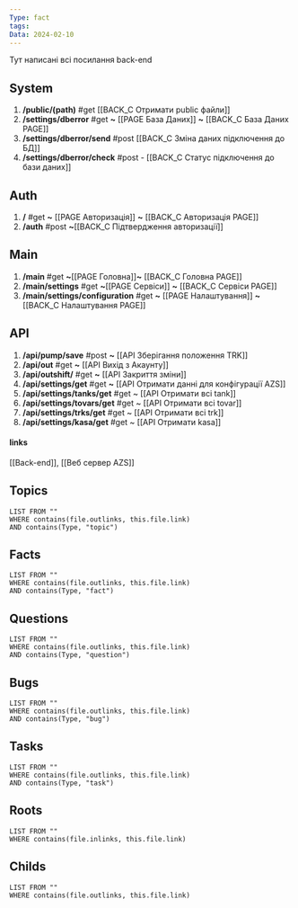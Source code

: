 ```yaml
---
Type: fact
tags: 
Data: 2024-02-10
---
```

Тут написані всі посилання back-end
## System
1. **/public/(path)** #get  [[BACK_C Отримати public файли]]
2. **/settings/dberror** #get  **~** [[PAGE База Даних]]  **~** [[BACK_С База Даних PAGE]]
3. **/settings/dberror/send** #post   [[BACK_C Зміна даних підключення до БД]]
4. **/settings/dberror/check** #post -  [[BACK_C Статус підключення до бази даних]]
## Auth
1. **/** #get **~** [[PAGE Авторизація]] **~** [[BACK_С Авторизація PAGE]]
2. **/auth** #post **~**[[BACK_C Підтвердження авторизації]]
## Main
1. **/main** #get **~**[[PAGE Головна]]**~** [[BACK_С Головна PAGE]]
2. **/main/settings** #get **~**[[PAGE Сервіси]] **~** [[BACK_С Сервіси PAGE]]
3. **/main/settings/configuration** #get **~** [[PAGE Налаштування]] **~** [[BACK_С Налаштування PAGE]]
## API
1. **/api/pump/save** #post **~** [[API Зберігання положення TRK]]
2. **/api/out** #get **~** [[API Вихід з Акаунту]] 
3. **/api/outshift/** #get **~** [[API Закриття зміни]]
4. **/api/settings/get** #get  **~** [[API Отримати данні для конфігурації AZS]] 
5. **/api/settings/tanks/get** #get ~ [[API Отримати всі tank]]
6. **/api/settings/tovars/get** #get ~ [[API Отримати всі tovar]]
7. **/api/settings/trks/get** #get ~  [[API Отримати всі trk]]
8. **/api/settings/kasa/get** #get ~  [[API Отримати kasa]]
#### links
[[Back-end]], [[Веб сервер AZS]]
## Topics
```dataview
LIST FROM ""
WHERE contains(file.outlinks, this.file.link)
AND contains(Type, "topic")
```
## Facts
```dataview
LIST FROM ""
WHERE contains(file.outlinks, this.file.link)
AND contains(Type, "fact")
```
## Questions
```dataview
LIST FROM ""
WHERE contains(file.outlinks, this.file.link)
AND contains(Type, "question")
```
## Bugs
```dataview
LIST FROM ""
WHERE contains(file.outlinks, this.file.link)
AND contains(Type, "bug")
```
## Tasks
```dataview
LIST FROM ""
WHERE contains(file.outlinks, this.file.link)
AND contains(Type, "task")
```
## Roots
```dataview
LIST FROM ""
WHERE contains(file.inlinks, this.file.link)
```

## Childs
```dataview
LIST FROM ""
WHERE contains(file.outlinks, this.file.link)
```